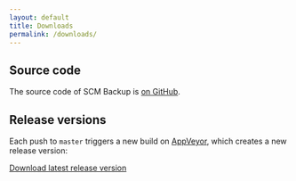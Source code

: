 ```yaml
---
layout: default
title: Downloads
permalink: /downloads/
---
```



## Source code

The source code of SCM Backup is [on GitHub](https://github.com/christianspecht/scm-backup/).

## Release versions

Each push to `master` triggers a new build on [AppVeyor](https://appveyor.com/), which creates a new release version:

<a href="https://ci.appveyor.com/project/ChristianSpecht/scm-backup/build/artifacts" class="btn btn-primary">Download latest release version</a>

